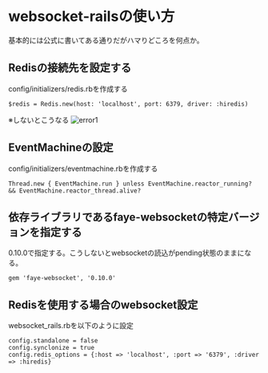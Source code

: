 # websocket-railsの使い方

基本的には公式に書いてある通りだがハマりどころを何点か。

## Redisの接続先を設定する

config/initializers/redis.rbを作成する

```
$redis = Redis.new(host: 'localhost', port: 6379, driver: :hiredis)
```

※しないとこうなる
![error1](https://github.com/syossan27/til/blob/master/image/rails_error_1.png)

## EventMachineの設定

config/initializers/eventmachine.rbを作成する

```
Thread.new { EventMachine.run } unless EventMachine.reactor_running? && EventMachine.reactor_thread.alive?
```

## 依存ライブラリであるfaye-websocketの特定バージョンを指定する

0.10.0で指定する。こうしないとwebsocketの読込がpending状態のままになる。

```Gemfile
gem 'faye-websocket', '0.10.0'
```

## Redisを使用する場合のwebsocket設定

websocket_rails.rbを以下のように設定

```
config.standalone = false
config.synclonize = true
config.redis_options = {:host => 'localhost', :port => '6379', :driver => :hiredis}
```
